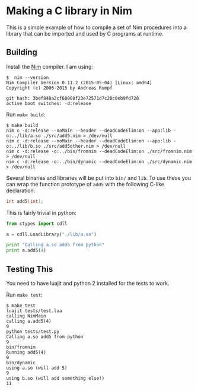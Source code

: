 Making a C library in Nim
=========================

This is a simple example of how to compile a set of Nim procedures into
a library that can be imported and used by C programs at runtime.

Building
--------

Install the [Nim](http://nim-lang.org) compiler. I am using:

```console
$  nim --version
Nim Compiler Version 0.11.2 (2015-05-04) [Linux: amd64]
Copyright (c) 2006-2015 by Andreas Rumpf

git hash: 3bef848a2cf60008f23e72571d7c20c0eb9fd728
active boot switches: -d:release
```

Run `make build`:

```console
$ make build
nim c -d:release --noMain --header --deadCodeElim:on --app:lib -o:../lib/a.so ./src/add5.nim > /dev/null
nim c -d:release --noMain --header --deadCodeElim:on --app:lib -o:../lib/b.so ./src/add5other.nim > /dev/null
nim c -d:release -o:../bin/fromnim --deadCodeElim:on ./src/fromnim.nim > /dev/null
nim c -d:release -o:../bin/dynamic --deadCodeElim:on ./src/dynamic.nim > /dev/null
```

Several binaries and libraries will be put into `bin/` and `lib`. To use these 
you can wrap the function prototype of `add5` with the following C-like 
declaration:

```c
int add5(int);
```

This is fairly trivial in python:

```python
from ctypes import cdll

a = cdll.LoadLibrary("./lib/a.so")

print "Calling a.so add5 from python"
print a.add5(4)
```

Testing This
------------

You need to have luajit and python 2 installed for the tests to work.

Run `make test`:

```console
$ make test
luajit tests/test.lua
calling NimMain
calling a.add5(4)
9
python tests/test.py
Calling a.so add5 from python
9
bin/fromnim
Running add5(4)
9
bin/dynamic
using a.so (will add 5)
9
using b.so (will add something else!)
11
```
